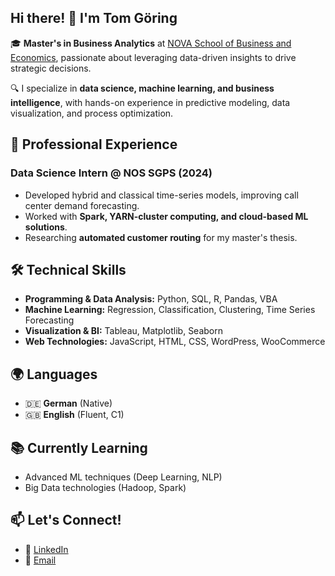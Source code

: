 ## Hi there! 👋 I'm Tom Göring

🎓 **Master's in Business Analytics** at [NOVA School of Business and Economics](https://www.novasbe.unl.pt/), passionate about leveraging data-driven insights to drive strategic decisions.

🔍 I specialize in **data science, machine learning, and business intelligence**, with hands-on experience in predictive modeling, data visualization, and process optimization.

## 🚀 Professional Experience  
### **Data Science Intern @ NOS SGPS** (2024)  
- Developed hybrid and classical time-series models, improving call center demand forecasting.  
- Worked with **Spark, YARN-cluster computing, and cloud-based ML solutions**.  
- Researching **automated customer routing** for my master's thesis.   

## 🛠️ Technical Skills  
- **Programming & Data Analysis:** Python, SQL, R, Pandas, VBA
- **Machine Learning:** Regression, Classification, Clustering, Time Series Forecasting  
- **Visualization & BI:** Tableau, Matplotlib, Seaborn  
- **Web Technologies:** JavaScript, HTML, CSS, WordPress, WooCommerce  

## 🌍 Languages  
- 🇩🇪 **German** (Native)  
- 🇬🇧 **English** (Fluent, C1)  

## 📚 Currently Learning  
- Advanced ML techniques (Deep Learning, NLP)  
- Big Data technologies (Hadoop, Spark)  

## 📫 Let's Connect!  
- 💼 [LinkedIn](https://www.linkedin.com/in/tom-goering/)  
- 📧 [Email](mailto:tom.goering@yahoo.de)  


